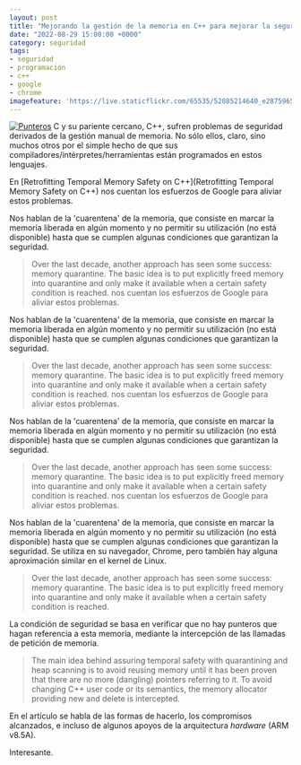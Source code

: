 ```yaml
---
layout: post
title: "Mejorando la gestión de la memoria en C++ para mejorar la seguridad"
date: "2022-08-29 15:00:00 +0000"
category: seguridad
tags:
- seguridad
- programación
- c++
- google
- chrome
imagefeature: 'https://live.staticflickr.com/65535/52085214640_e28759659a.jpg'
---
```

<a href="https://www.flickr.com/photos/fernand0/52085214640/" title="Punteros "><img src="https://live.staticflickr.com/65535/52085214640_e28759659a.jpg" alt="Punteros " class="img-responsive img-centered"></a>
C y su pariente cercano, C++, sufren problemas de seguridad derivados de la gestión manual de memoria. No sólo ellos, claro, sino muchos otros por el simple hecho de que sus compiladores/intérpretes/herramientas están programados en estos lenguajes.

En [Retrofitting Temporal Memory Safety on C++](Retrofitting Temporal Memory Safety on C++) nos cuentan los esfuerzos de Google para aliviar estos problemas.

Nos hablan de la 'cuarentena' de la memoria, que consiste en marcar la memoria liberada en algún momento y no permitir su utilización (no está disponible) hasta que se cumplen algunas condiciones que garantizan la seguridad.

> Over the last decade, another approach has seen some success: memory quarantine. The basic idea is to put explicitly freed memory into quarantine and only make it available when a certain safety condition is reached. nos cuentan los esfuerzos de Google para aliviar estos problemas.

Nos hablan de la 'cuarentena' de la memoria, que consiste en marcar la memoria liberada en algún momento y no permitir su utilización (no está disponible) hasta que se cumplen algunas condiciones que garantizan la seguridad.

> Over the last decade, another approach has seen some success: memory quarantine. The basic idea is to put explicitly freed memory into quarantine and only make it available when a certain safety condition is reached. nos cuentan los esfuerzos de Google para aliviar estos problemas.

Nos hablan de la 'cuarentena' de la memoria, que consiste en marcar la memoria liberada en algún momento y no permitir su utilización (no está disponible) hasta que se cumplen algunas condiciones que garantizan la seguridad.

> Over the last decade, another approach has seen some success: memory quarantine. The basic idea is to put explicitly freed memory into quarantine and only make it available when a certain safety condition is reached. nos cuentan los esfuerzos de Google para aliviar estos problemas.

Nos hablan de la 'cuarentena' de la memoria, que consiste en marcar la memoria liberada en algún momento y no permitir su utilización (no está disponible) hasta que se cumplen algunas condiciones que garantizan la seguridad. Se utiliza en su navegador, Chrome, pero también hay alguna aproximación similar en el kernel de Linux.

> Over the last decade, another approach has seen some success: memory quarantine. The basic idea is to put explicitly freed memory into quarantine and only make it available when a certain safety condition is reached.

La condición de seguridad se basa en verificar que no hay punteros que hagan referencia a esta memoria, mediante la intercepción de las llamadas de petición de memoria.

> The main idea behind assuring temporal safety with quarantining and heap scanning is to avoid reusing memory until it has been proven that there are no more (dangling) pointers referring to it. To avoid changing C++ user code or its semantics, the memory allocator providing new and delete is intercepted.

En el artículo se habla de las formas de hacerlo, los compromisos alcanzados, e incluso de algunos apoyos de la arquitectura *hardware* (ARM v8.5A).

Interesante.
